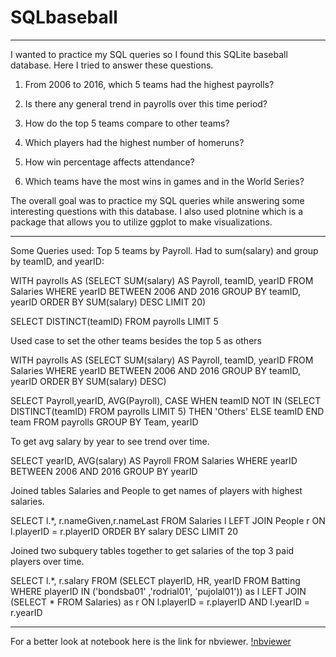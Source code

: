 # SQLbaseball

----------------------
I wanted to practice my SQL queries so I found this SQLite baseball database. Here I tried to answer these questions.

1. From 2006 to 2016, which 5 teams had the highest payrolls?

2. Is there any general trend in payrolls over this time period?

3. How do the top 5 teams compare to other teams?

4. Which players had the highest number of homeruns?

5. How win percentage affects attendance?

6. Which teams have the most wins in games and in the World Series?

The overall goal was to practice my SQL queries while answering some interesting questions with this database. I also used plotnine which is a package that allows you to utilize ggplot to make visualizations.

------------------------------

Some Queries used:
Top 5 teams by Payroll. Had to sum(salary) and group by teamID, and yearID:

WITH payrolls AS
(SELECT SUM(salary) AS Payroll, teamID, yearID 
FROM Salaries
WHERE yearID BETWEEN 2006 AND 2016
GROUP BY teamID, yearID
ORDER BY SUM(salary) DESC
LIMIT 20)

SELECT DISTINCT(teamID) FROM payrolls
LIMIT 5

Used case to set the other teams besides the top 5 as others

WITH payrolls AS
(SELECT SUM(salary) AS Payroll, teamID, yearID 
FROM Salaries
WHERE yearID BETWEEN 2006 AND 2016
GROUP BY teamID, yearID
ORDER BY SUM(salary) DESC)

SELECT Payroll,yearID, AVG(Payroll),
    CASE WHEN teamID NOT IN (SELECT DISTINCT(teamID) FROM payrolls LIMIT 5) THEN 'Others'
    ELSE teamID
    END team
FROM payrolls
GROUP BY Team, yearID

To get avg salary by year to see trend over time.

SELECT yearID, AVG(salary) AS Payroll
FROM Salaries
WHERE yearID BETWEEN 2006 AND 2016
GROUP BY yearID

Joined tables Salaries and People to get names of players with highest salaries.

SELECT l.*, r.nameGiven,r.nameLast FROM Salaries l
LEFT JOIN People r
ON l.playerID = r.playerID
ORDER BY salary DESC
LIMIT 20

Joined two subquery tables together to get salaries of the top 3 paid players over time.

SELECT l.*, r.salary FROM
    (SELECT playerID, HR, yearID FROM Batting
    WHERE playerID IN ('bondsba01' ,'rodrial01', 'pujolal01')) as l
LEFT JOIN
    (SELECT * FROM Salaries) as r
ON l.playerID = r.playerID AND l.yearID = r.yearID


------------------------------

For a better look at notebook here is the link for nbviewer.
[!nbviewer](https://nbviewer.org/github/EdgarFonseca94/SQLbaseball/blob/main/SQLbaseball.ipynb)
